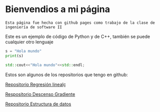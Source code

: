 

# Bienvendios a mi página
```
Esta página fue hecha con github pages como trabajo de la clase de ingeniería de software II
```



Este es un ejemplo de código de Python y de C++, también se puede cualquier otro lenguaje

```python 
s = "Hola mundo"
print(s)
```

```C++
std::cout<<"Hola mundo"<<std::endl;
```

Estos son algunos de los repositorios que tengo en github: 

[Repositorio Regresión lineal](https://github.com/Calles98/Regresion-Lineal-)ç

[Respositorio Descenso Gradiente](https://github.com/Calles98/Descenso-Gradiente-)

[Repositorio Estructura de datos](https://github.com/Calles98/Estructura-de-Datos)


